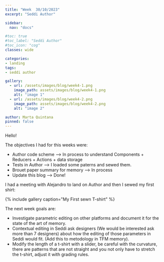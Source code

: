 ```yaml
---
title: "Week  30/10/2023"
excerpt: "Seddi Author"

sidebar:
  nav: "docs"

#toc: true
#toc_label: "Seddi Author"
#toc_icon: "cog"
classes: wide

categories:
- landing 
tags:
- seddi author

gallery:
  - url: /assets/images/blog/week4-1.png
    image_path: assets/images/blog/week4-1.png
    alt: "image 1"
  - url: /assets/images/blog/week4-2.png
    image_path: assets/images/blog/week4-2.png
    alt: "image 2"

author: Marta Quintana
pinned: false
---
```

Hello!

The objectives I had for this weeks were:
- Author code scheme --> In process to understand Components + Reducers + Actions + data storage
- Tests in Author --> I loaded some paterns and sewed them.
- Brouet paper summary for memory --> In process
- Update this blog --> Done!

I had a meeting with Alejandro to land on Author and then I sewed my first shirt:

{% include gallery caption="My First sewn T-shirt" %}



The next week goals are:

- Investigate parametric editing on other platforms and document it for the state of the art of memory.
- Contextual editing in Seddi ask designers (We would be interested ask more than 7 designers) about how the editing of those parameters in Seddi would fit. (Add this to metodology in TFM memory).
- Modify the length of a t-shirt with a slider, be careful with the curvature, there are patterns that are not straight and you not only have to stretch the t-shirt, adjust it with grading rules.





